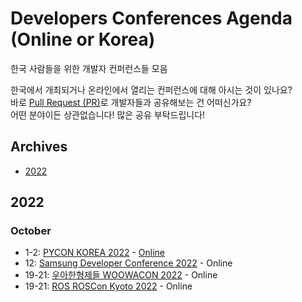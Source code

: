 # Developers Conferences Agenda (Online or Korea)
한국 사람들을 위한 개발자 컨퍼런스들 모음

한국에서 개최되거나 온라인에서 열리는 컨퍼런스에 대해 아시는 것이 있나요? </br>
바로 [Pull Request (PR)](https://github.com/DrawingProcess/korea-developers-conferences-agenda/pulls)로 개발자들과 공유해보는 건 어떠신가요? </br>
어떤 분야이든 상관없습니다! 많은 공유 부탁드립니다!

## Archives

* [2022](archives/2022.md)

## 2022

### October

* 1-2: [PYCON KOREA 2022](https://2022.pycon.kr/) - [Online](https://www.youtube.com/PyConKRtube)
* 12: [Samsung Developer Conference 2022](https://www.samsungdeveloperconference.com/) - Online
* 19-21: [우아한형제들 WOOWACON 2022](https://woowacon.com/) - Online
* 19-21: [ROS ROSCon Kyoto 2022](https://woowacon.com/) - Online
